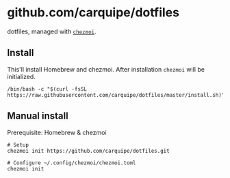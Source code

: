 # github.com/carquipe/dotfiles

dotfiles, managed with [`chezmoi`](https://github.com/twpayne/chezmoi).

## Install

This'll install Homebrew and chezmoi. After installation `chezmoi` will be initialized.

```shell
/bin/bash -c "$(curl -fsSL https://raw.githubusercontent.com/carquipe/dotfiles/master/install.sh)"
```

## Manual install

Prerequisite: Homebrew & chezmoi

```shell
# Setup
chezmoi init https://github.com/carquipe/dotfiles.git

# Configure ~/.config/chezmoi/chezmoi.toml
chezmoi init
```
